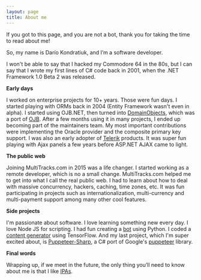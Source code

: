 ```yaml
---
layout: page
title: About me
---
```


If you got to this page, and you are not a bot, thank you for taking the time to read about me!

So, my name is Darío Kondratiuk, and I’m a software developer.

I won't be able to say that I hacked my Commodore 64 in the 80s, but I can say that I wrote my first lines of C# code back in 2001, when the .NET Framework 1.0 Beta 2 was released.

**Early days**

I worked on enterprise projects for 10+ years. Those were fun days. I started playing with ORMs back in 2004 (Entity Framework wasn't even in alpha). I started using OJB.NET, then turned into [DomainObjects](https://sourceforge.net/projects/domainobjects/), which was a port of [OJB](https://db.apache.org/ojb/). After a few months using it in many projects, I ended up becoming part of the maintainers team. My most important contributions were implementing the Oracle provider and the composite primary key support. I was also an early adopter of [Telerik](https://www.telerik.com/) products. It was super fun playing with Ajax panels a few years before ASP.NET AJAX came to light.

**The public web**

Joining MultiTracks.com in 2015 was a life changer. I started working as a remote developer, which is no a small change. MultiTracks.com helped me to get into what I call the real public web. I had to learn about how to deal with massive concurrency, hackers, caching, time zones, etc. It was fun participating in projects such as internationalization, multi-currency and multi-payment support among many other cool features.

**Side projects**

I'm passionate about software. I love learning something new every day. I love Node JS for scripting. I had fun creating a [bot](https://github.com/kblok/TelegramBotFriend) using Python. I coded a [content generator](https://github.com/kblok/RNN-bible-generator) using TensorFlow. And my last project, which I'm super excited about, is [Puppeteer-Sharp](https://github.com/kblok/puppeteer-sharp), a C# port of Google's [puppeteer](https://github.com/GoogleChrome/puppeteer) library.

**Final words**

Wrapping up, if we meet in the future, the only thing you’ll need to know about me is that I like [IPAs](https://en.wikipedia.org/wiki/India_pale_ale).


